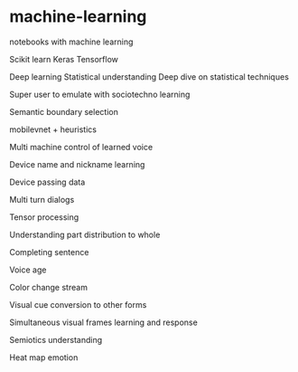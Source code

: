 # machine-learning
notebooks with machine learning

Scikit learn
Keras
Tensorflow

Deep learning 
Statistical understanding 
Deep dive on statistical techniques

Super user to emulate with sociotechno learning 

Semantic boundary selection 

mobilevnet + heuristics 

Multi machine control of learned voice

Device name and nickname learning

Device passing data

Multi turn dialogs

Tensor processing 

Understanding part distribution to whole

Completing sentence

Voice age

Color change stream

Visual cue conversion to other forms

Simultaneous visual frames learning and response 

Semiotics understanding 

Heat map emotion
